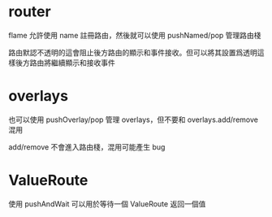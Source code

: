 # router

flame 允許使用 name 註冊路由，然後就可以使用 pushNamed/pop 管理路由棧

路由默認不透明的這會阻止後方路由的顯示和事件接收。但可以將其設置爲透明這樣後方路由將繼續顯示和接收事件

# overlays

也可以使用 pushOverlay/pop 管理 overlays，但不要和 overlays.add/remove 混用

add/remove 不會進入路由棧，混用可能產生 bug

# ValueRoute

使用 pushAndWait 可以用於等待一個 ValueRoute 返回一個值